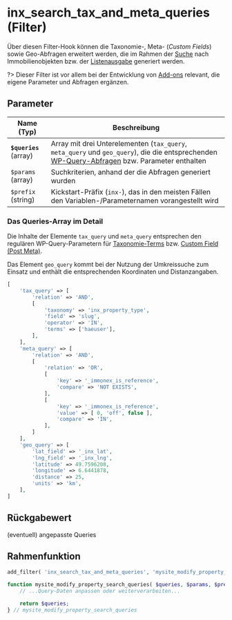 # inx_search_tax_and_meta_queries (Filter)

Über diesen Filter-Hook können die Taxonomie-, Meta- (*Custom Fields*) sowie Geo-Abfragen erweitert werden, die im Rahmen der [Suche](/komponenten/suchformular) nach Immobilienobjekten bzw. der [Listenausgabe](/komponenten/liste) generiert werden.

?> Dieser Filter ist vor allem bei der Entwicklung von [Add-ons](/add-ons) relevant, die eigene Parameter und Abfragen ergänzen.

## Parameter

| Name (Typ) | Beschreibung |
| ---------- | ------------ |
| **`$queries`** (array) | Array mit drei Unterelementen (`tax_query`, `meta_query` und `geo_query`), die die entsprechenden [WP-Query-Abfragen](https://developer.wordpress.org/reference/classes/wp_query/) bzw. Parameter enthalten |
| `$params` (array) | Suchkriterien, anhand der die Abfragen generiert wurden |
| `$prefix` (string) | Kickstart-Präfix (`inx-`), das in den meisten Fällen den Variablen-/Parameternamen vorangestellt wird |

### Das Queries-Array im Detail

Die Inhalte der Elemente `tax_query` und `meta_query` entsprechen den regulären WP-Query-Parametern für [Taxonomie-Terms](https://developer.wordpress.org/reference/classes/wp_query/#taxonomy-parameters) bzw. [Custom Field (Post Meta)](https://developer.wordpress.org/reference/classes/wp_query/#custom-field-post-meta-parameters).

Das Element `geo_query` kommt bei der Nutzung der Umkreissuche zum Einsatz und enthält die entsprechenden Koordinaten und Distanzangaben.

```php
[
	'tax_query' => [
		'relation' => 'AND',
		[
			'taxonomy' => 'inx_property_type',
			'field' => 'slug',
			'operator' => 'IN',
			'terms' => ['haeuser'],
		],
	],
	'meta_query' => [
		'relation' => 'AND',
		[
			'relation' => 'OR',
			[
				'key' => '_immonex_is_reference',
				'compare' => 'NOT EXISTS',
			],
			[
				'key' => '_immonex_is_reference',
				'value' => [ 0, 'off', false ],
				'compare' => 'IN',
			],
		]
	],
	'geo_query' => [
		'lat_field' => '_inx_lat',
		'lng_field' => '_inx_lng',
		'latitude' => 49.7596208,
		'longitude' => 6.6441878,
		'distance' => 25,
		'units' => 'km',
	],
]
```

## Rückgabewert

(eventuell) angepasste Queries

## Rahmenfunktion

[](_info-snippet-einbindung.md ':include')

```php
add_filter( 'inx_search_tax_and_meta_queries', 'mysite_modify_property_search_queries', 10, 3 );

function mysite_modify_property_search_queries( $queries, $params, $prefix ) {
	// ...Query-Daten anpassen oder weiterverarbeiten...

	return $queries;
} // mysite_modify_property_search_queries
```

[](_backlink.md ':include')